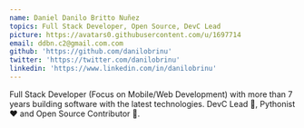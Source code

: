 ```yaml
---
name: Daniel Danilo Britto Nuñez
topics: Full Stack Developer, Open Source, DevC Lead
picture: https://avatars0.githubusercontent.com/u/1697714
email: ddbn.c2@gmail.com.com
github: 'https://github.com/danilobrinu'
twitter: 'https://twitter.com/danilobrinu'
linkedin: 'https://www.linkedin.com/in/danilobrinu'
---
```

Full Stack Developer (Focus on Mobile/Web Development) with more than 7 years building software with the latest technologies.
DevC Lead :cookie:, Pythonist :heart: and Open Source Contributor :construction_worker:.
